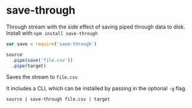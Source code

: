 # save-through

Through stream with the side effect of saving piped through data to disk.
Install with `npm install save-through`

```js
var save = require('save-through')

source
  .pipe(save('file.csv'))
  .pipe(target)
```
Saves the stream to `file.csv`


It includes a CLI, which can be installed by passing in the optional `-g` flag.

```
source | save-through file.csv | target
```
